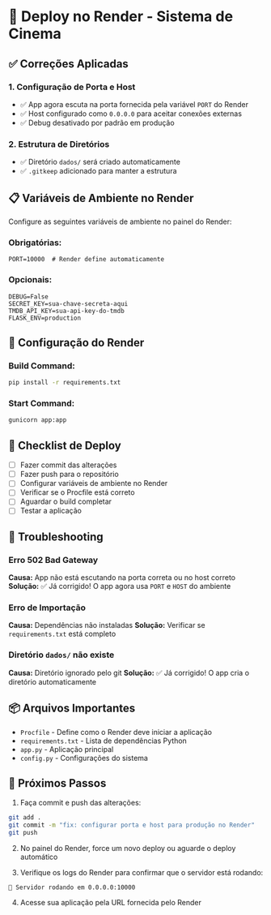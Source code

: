# 🚀 Deploy no Render - Sistema de Cinema

## ✅ Correções Aplicadas

### 1. Configuração de Porta e Host
- ✅ App agora escuta na porta fornecida pela variável `PORT` do Render
- ✅ Host configurado como `0.0.0.0` para aceitar conexões externas
- ✅ Debug desativado por padrão em produção

### 2. Estrutura de Diretórios
- ✅ Diretório `dados/` será criado automaticamente
- ✅ `.gitkeep` adicionado para manter a estrutura

## 📋 Variáveis de Ambiente no Render

Configure as seguintes variáveis de ambiente no painel do Render:

### Obrigatórias:
```
PORT=10000  # Render define automaticamente
```

### Opcionais:
```
DEBUG=False
SECRET_KEY=sua-chave-secreta-aqui
TMDB_API_KEY=sua-api-key-do-tmdb
FLASK_ENV=production
```

## 🔧 Configuração do Render

### Build Command:
```bash
pip install -r requirements.txt
```

### Start Command:
```bash
gunicorn app:app
```

## 📝 Checklist de Deploy

- [ ] Fazer commit das alterações
- [ ] Fazer push para o repositório
- [ ] Configurar variáveis de ambiente no Render
- [ ] Verificar se o Procfile está correto
- [ ] Aguardar o build completar
- [ ] Testar a aplicação

## 🐛 Troubleshooting

### Erro 502 Bad Gateway
**Causa:** App não está escutando na porta correta ou no host correto
**Solução:** ✅ Já corrigido! O app agora usa `PORT` e `HOST` do ambiente

### Erro de Importação
**Causa:** Dependências não instaladas
**Solução:** Verificar se `requirements.txt` está completo

### Diretório `dados/` não existe
**Causa:** Diretório ignorado pelo git
**Solução:** ✅ Já corrigido! O app cria o diretório automaticamente

## 📦 Arquivos Importantes

- `Procfile` - Define como o Render deve iniciar a aplicação
- `requirements.txt` - Lista de dependências Python
- `app.py` - Aplicação principal
- `config.py` - Configurações do sistema

## 🎯 Próximos Passos

1. Faça commit e push das alterações:
```bash
git add .
git commit -m "fix: configurar porta e host para produção no Render"
git push
```

2. No painel do Render, force um novo deploy ou aguarde o deploy automático

3. Verifique os logs do Render para confirmar que o servidor está rodando:
```
🚀 Servidor rodando em 0.0.0.0:10000
```

4. Acesse sua aplicação pela URL fornecida pelo Render
